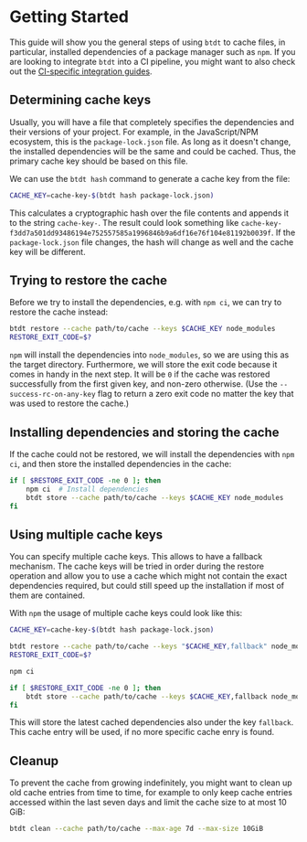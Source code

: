 # Getting Started

This guide will show you the general steps of using `btdt` to cache files, in particular,
installed dependencies of a package manager such as `npm`.
If you are looking to integrate `btdt` into a CI pipeline,
you might want to also check out the [CI-specific integration guides](./ci-guides/overview.md).

## Determining cache keys

Usually, you will have a file that completely specifies the dependencies and their versions of your project.
For example, in the JavaScript/NPM ecosystem, this is the `package-lock.json` file.
As long as it doesn't change, the installed dependencies will be the same and could be cached.
Thus, the primary cache key should be based on this file.

We can use the `btdt hash` command to generate a cache key from the file:

```sh
CACHE_KEY=cache-key-$(btdt hash package-lock.json)
```

This calculates a cryptographic hash over the file contents and appends it to the string `cache-key-`.
The result could look something like `cache-key-f3dd7a501dd93486194e752557585a1996846b9a6df16e76f104e81192b0039f`.
If the `package-lock.json` file changes, the hash will change as well and the cache key will be different.

## Trying to restore the cache

Before we try to install the dependencies, e.g. with `npm ci`, we can try to restore the cache instead:

```sh
btdt restore --cache path/to/cache --keys $CACHE_KEY node_modules
RESTORE_EXIT_CODE=$?
```

`npm` will install the dependencies into `node_modules`, so we are using this as the target directory.
Furthermore, we will store the exit code because it comes in handy in the next step. It will be `0` if the cache was
restored successfully from the first given key, and non-zero otherwise. (Use the `--success-rc-on-any-key` flag to
return a zero exit code no matter the key that was used to restore the cache.)

## Installing dependencies and storing the cache

If the cache could not be restored, we will install the dependencies with `npm ci`, and then store the installed
dependencies in the cache:

```sh
if [ $RESTORE_EXIT_CODE -ne 0 ]; then
    npm ci  # Install dependencies
    btdt store --cache path/to/cache --keys $CACHE_KEY node_modules
fi
```

## Using multiple cache keys

You can specify multiple cache keys. This allows to have a fallback mechanism. The cache keys will be tried in order
during the restore operation and allow you to use a cache which might not contain the exact dependencies required, but
could still speed up the installation if most of them are contained.

With `npm` the usage of multiple cache keys could look like this:

```sh
CACHE_KEY=cache-key-$(btdt hash package-lock.json)

btdt restore --cache path/to/cache --keys "$CACHE_KEY,fallback" node_modules
RESTORE_EXIT_CODE=$?

npm ci

if [ $RESTORE_EXIT_CODE -ne 0 ]; then
    btdt store --cache path/to/cache --keys $CACHE_KEY,fallback node_modules
fi
```

This will store the latest cached dependencies also under the key `fallback`. This cache entry will be used, if no more
specific cache enry is found.

## Cleanup

To prevent the cache from growing indefinitely, you might want to clean up old cache entries from time to time, for
example to only keep cache entries accessed within the last seven days and limit the cache size to at most 10 GiB:

```sh
btdt clean --cache path/to/cache --max-age 7d --max-size 10GiB
```
